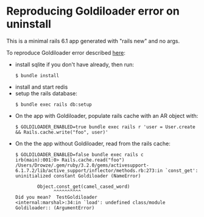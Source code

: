 # Reproducing Goldiloader error on uninstall

This is a minimal rails 6.1 app generated with "rails new" and no args.

To reproduce Goldiloader error described [here](https://github.com/salsify/goldiloader/issues/33):
- install sqlite if you don't have already, then run:
  ```
  $ bundle install
  ```
- install and start redis
- setup the rails database:
  ```
  $ bundle exec rails db:setup
  ```
- On the app with Goldiloader, populate rails cache with an AR object with:
  ```
  $ GOLDILOADER_ENABLED=true bundle exec rails r 'user = User.create && Rails.cache.write("foo", user)'
  ```
- On the the app without Goldiloader, read from the rails cache:
  ```
  $ GOLDILOADER_ENABLED=false bundle exec rails c
  irb(main):001:0> Rails.cache.read("foo")
  /Users/Drowze/.gem/ruby/3.2.0/gems/activesupport-6.1.7.2/lib/active_support/inflector/methods.rb:273:in `const_get': uninitialized constant Goldiloader (NameError)

          Object.const_get(camel_cased_word)
                ^^^^^^^^^^
  Did you mean?  TestGoldiloader
  <internal:marshal>:34:in `load': undefined class/module Goldiloader:: (ArgumentError)
  ```
